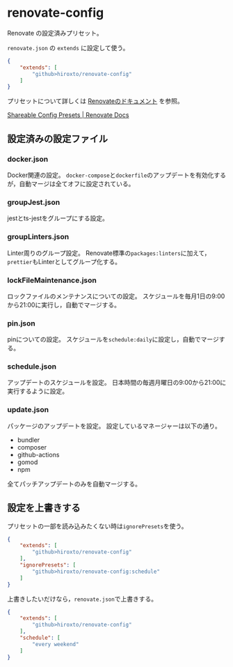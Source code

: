 # renovate-config

Renovate の設定済みプリセット。

`renovate.json` の `extends` に設定して使う。

```json
{
    "extends": [
        "github>hiroxto/renovate-config"
    ]
}
```

プリセットについて詳しくは [Renovateのドキュメント](https://docs.renovatebot.com/config-presets/) を参照。

[Shareable Config Presets | Renovate Docs](https://docs.renovatebot.com/config-presets/)

## 設定済みの設定ファイル

### docker.json

Docker関連の設定。
`docker-compose`と`dockerfile`のアップデートを有効化するが，自動マージは全てオフに設定されている。

### groupJest.json

jestとts-jestをグループにする設定。

### groupLinters.json

Linter周りのグループ設定。
Renovate標準の`packages:linters`に加えて，`prettier`もLinterとしてグループ化する。

### lockFileMaintenance.json

ロックファイルのメンテナンスについての設定。
スケジュールを毎月1日の9:00から21:00に実行し，自動でマージする。

### pin.json

pinについての設定。
スケジュールを`schedule:daily`に設定し，自動でマージする。

### schedule.json

アップデートのスケジュールを設定。
日本時間の毎週月曜日の9:00から21:00に実行するように設定。

### update.json

パッケージのアップデートを設定。
設定しているマネージャーは以下の通り。

- bundler
- composer
- github-actions
- gomod
- npm

全てパッチアップデートのみを自動マージする。

## 設定を上書きする

プリセットの一部を読み込みたくない時は`ignorePresets`を使う。

```json
{
    "extends": [
        "github>hiroxto/renovate-config"
    ],
    "ignorePresets": [
        "github>hiroxto/renovate-config:schedule"
    ]
}
```

上書きしたいだけなら，`renovate.json`で上書きする。

```json
{
    "extends": [
        "github>hiroxto/renovate-config"
    ],
    "schedule": [
        "every weekend"
    ]
}
```
